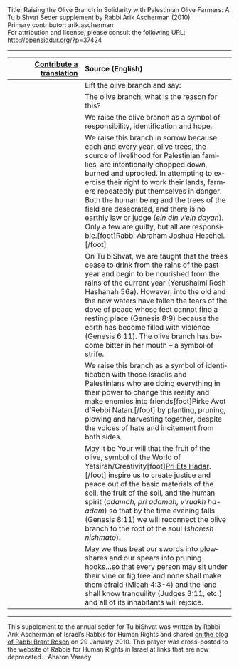 <html>
<head></head>
<body>
Title: Raising the Olive Branch in Solidarity with Palestinian Olive Farmers: A Tu biShvat Seder supplement by Rabbi Arik Ascherman (2010)<br />
Primary contributor: arik.ascherman<br />
For attribution and license, please consult the following URL: <a href="http://opensiddur.org/?p=37424">http://opensiddur.org/?p=37424</a>
<p />
<hr />

<table style="margin-left: auto;margin-right: auto;" class="draggable">
<thead><tr><th id="x" style="text-align: right;"><a href="/contribute/upload">Contribute a translation</a></th><th style="text-align: left;">Source (English)</th></tr></thead>
<tbody>
<tr><td style="vertical-align:top;" width="33%">
<div class="liturgy" lang="he">

</span></div></td>
 
<td style="vertical-align:top;">
<div class="english" lang="en">
<span class="instruction">Lift the olive branch and say:</span>
</div></td></tr>


<tr><td style="vertical-align:top;">
<div class="liturgy" lang="he">

</span></div></td>
 
<td style="vertical-align:top;">
<div class="english" lang="en">
The olive branch, what is the reason for this?
</div></td></tr>


<tr><td style="vertical-align:top;">
<div class="liturgy" lang="he">

</span></div></td>
 
<td style="vertical-align:top;">
<div class="english" lang="en">
We raise the olive branch as a symbol of responsibility, identification and hope.
</div></td></tr>


<tr><td style="vertical-align:top;">
<div class="liturgy" lang="he">

</span></div></td>
 
<td style="vertical-align:top;">
<div class="english" lang="en">
We raise this branch in sorrow because each and every year, olive trees, the source of livelihood for Palestinian families, are intentionally chopped down, burned and uprooted.  In attempting to exercise their right to work their lands, farmers repeatedly put themselves in danger. Both the human being and the trees of the field are desecrated, and there is no earthly law or judge (<em>ein din v’ein dayan</em>). Only a few are guilty, but all are responsible.[foot]Rabbi Abraham Joshua Heschel.[/foot]
</div></td></tr>


<tr><td style="vertical-align:top;">
<div class="liturgy" lang="he">

</span></div></td>
 
<td style="vertical-align:top;">
<div class="english" lang="en">
On Tu biShvat, we are taught that the trees cease to drink from the rains of the past year and begin to be nourished from the rains of the current year <span class="citation">(Yerushalmi Rosh Hashanah 56a)</span>. However, into the old and the new waters have fallen the tears of the dove of peace whose feet cannot find a resting place <span class="citation">(Genesis 8:9)</span> because the earth has become filled with violence <span class="citation">(Genesis 6:11)</span>. The olive branch has become bitter in her mouth – a symbol of strife.
</div></td></tr>


<tr><td style="vertical-align:top;">
<div class="liturgy" lang="he">

</span></div></td>
 
<td style="vertical-align:top;">
<div class="english" lang="en">
We raise this branch as a symbol of identification with those Israelis and Palestinians who are doing everything in their power to change this reality and make enemies into friends[foot]Pirke Avot d’Rebbi Natan.[/foot] by planting, pruning, plowing and harvesting together, despite the voices of hate and incitement from both sides.
</div></td></tr>


<tr><td style="vertical-align:top;">
<div class="liturgy" lang="he">

</span></div></td>
 
<td style="vertical-align:top;">
<div class="english" lang="en">
May it be Your will that the fruit of the olive, symbol of the World of Yetsirah/Creativity[foot]<a href="https://opensiddur.org/compilations/table-guides-and-haggadot/tu-bishvat-seder/pri-ets-hadar/">Pri Ets Hadar</a>.[/foot] inspire us to create justice and peace out of the basic materials of the soil, the fruit of the soil, and the human spirit (<em>adamah, pri adamah, v’ruakh ha-adam</em>) so that by the time evening falls <span class="citation">(Genesis 8:11)</span> we will reconnect the olive branch to the root of the soul (<em>shoresh nishmato</em>).
</div></td></tr>


<tr><td style="vertical-align:top;">
<div class="liturgy" lang="he">

</span></div></td>
 
<td style="vertical-align:top;">
<div class="english" lang="en">
May we thus beat our swords into plowshares and  our spears into pruning hooks…so that every person may sit under their vine or fig tree and none shall make them afraid <span class="citation">(Micah 4:3-4)</span> and the land shall know tranquility <span class="citation">(Judges 3:11, etc.)</span> and all of its inhabitants will rejoice.
</div></td></tr>
</tbody></table>

<hr />

This supplement to the annual seder for Tu biShvat was written by Rabbi Arik Ascherman of Israel’s Rabbis for Human Rights and shared <a href="https://rabbibrant.com/2010/01/29/replanting-the-uprooted-on-tu-bshevat/">on the blog of Rabbi Brant Rosen</a> on 29 January 2010. This prayer was cross-posted to the website of Rabbis for Human Rights in Israel at links that are now deprecated. –Aharon Varady

&nbsp;

</body>
</html>